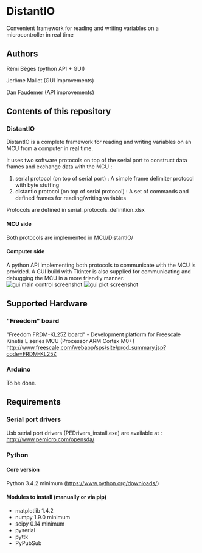 # DistantIO
Convenient framework for reading and writing variables on a microcontroller in real time

## Authors
Rémi Bèges (python API + GUI)

Jerôme Mallet (GUI improvements)

Dan Faudemer (API improvements)

## Contents of this repository
### DistantIO
DistantIO is a complete framework for reading and writing variables on an MCU from a computer in real time.

It uses two software protocols on top of the serial port to construct data frames and exchange data with the MCU :

1. serial protocol (on top of serial port) : A simple frame delimiter protocol with byte stuffing
2. distantio protocol (on top of serial protocol) : A set of commands and defined frames for reading/writing variables 

Protocols are defined in serial_protocols_definition.xlsx

#### MCU side
Both protocols are implemented in MCU/DistantIO/

#### Computer side
A python API implementing both protocols to communicate with the MCU is provided. 
A GUI build with Tkinter is also supplied for communicating and debugging the MCU in a more friendly manner.
![gui main control screenshot](https://raw.githubusercontent.com/Overdrivr/Freescale_Cup/master/gui_main_control.png)
![gui plot screenshot](https://raw.githubusercontent.com/Overdrivr/Freescale_Cup/master/gui_plot.png)

## Supported Hardware
### "Freedom" board
"Freedom FRDM-KL25Z board" - Development platform for Freescale Kinetis L series MCU (Processor ARM Cortex M0+)
http://www.freescale.com/webapp/sps/site/prod_summary.jsp?code=FRDM-KL25Z

### Arduino
To be done.

## Requirements
### Serial port drivers
Usb serial port drivers (PEDrivers_install.exe) are available at :
http://www.pemicro.com/opensda/

### Python 
#### Core version
Python 3.4.2 minimum (https://www.python.org/downloads/)

#### Modules to install (manually or via pip)
* matplotlib 1.4.2 
* numpy 1.9.0 minimum
* scipy 0.14 minimum
* pyserial
* pyttk
* PyPubSub

